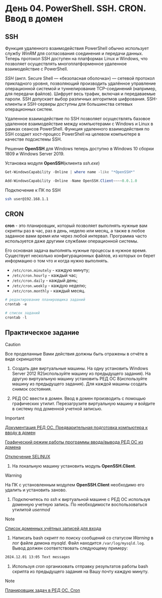 # День 04. PowerShell. SSH. CRON. Ввод в домен

## SSH
Функция удаленного взаимодействия PowerShell обычно использует службу *WinRM* для согласования соединения и передачи данных. Теперь протокол SSH доступен на платформах Linux и Windows, что позволяет осуществлять многоплатформенное удаленное взаимодействие с PowerShell.

*SSH* (англ. Secure Shell — «безопасная оболочка») — сетевой протокол прикладного уровня, позволяющий производить удалённое управление операционной системой и туннелирование TCP-соединений (например, для передачи файлов). Шифрует весь трафик, включая и передаваемые пароли. SSH допускает выбор различных алгоритмов шифрования. SSH-клиенты и SSH-серверы доступны для большинства сетевых операционных систем.

Удаленное взаимодействие по SSH позволяет осуществлять базовое удаленное взаимодействие между компьютерами с Windows и Linux в рамках сеансов PowerShell. Функция удаленного взаимодействия по SSH создает хост-процесс PowerShell на целевом компьютере в качестве подсистемы SSH. 

Решение **OpenSSH** для Windows теперь доступно в Windows 10 сборки 1809 и Windows Server 2019. 

Установка модуля **OpenSSH**(клиента *ssh.exe*)
```powershell
Get-WindowsCapability -Online | where name -like "*OpenSSH*"

Add-WindowsCapability -Online -Name OpenSSH.Client~~~~0.0.1.0
```

Подключение к ПК по SSH
```bash
ssh user@192.168.1.1
```

## CRON
**cron** - это планировщик, который позволяет выполнять нужные вам скрипты раз в час, раз в день, неделю или месяц, а также в любое заданное вами время или через любой интервал. Программа часто используется даже другими службами операционной системы. 

 Его основная задача выполнять нужные процессы в нужное время. Существует несколько конфигурационных файлов, из которых он берет информацию о том что и когда нужно выполнять.

+ `/etc/cron.minutely` - каждую минуту;
+ `/etc/cron.hourly` - каждый час;
+ `/etc/cron.daily` - каждый день;
+ `/etc/cron.weekly` - каждую неделю;
+ `/etc/cron.monthly` - каждый месяц.

```powershell
# редактирование планировщика заданий
crontab -e

# список заданий
crontab -l
```

## Практическое задание
>[!CAUTION]
> Все проделанные Вами действия должны быть отражены в отчёте в виде скриншотов

1. Создать две виртуальные машины. На одну установить Windows Server 2012 R2(используйте машину из предыдущего задания). На другую виртуальную машину установить РЕД ОС 8(используйте машину из предыдущего задания). Для каждой машины создать снимок состояния.

1. РЕД ОС ввести в домен. Ввод в домен производить с помощью графических утилит. Перезагрузите виртуальную машину и войдите в систему под доменной учетной записью.

> [!IMPORTANT]
> [Документация РЕД ОС. Предварительная подготовка компьютера к вводу в домен](https://redos.red-soft.ru/base/arm/arm-domen/arm-msad/prejoindomain/)
>
> [Графический режим работы программы ввода/вывода РЕД ОС из домена](https://redos.red-soft.ru/base/redos-7_3/7_3-administation/7_3-domain-redos/7_3-arm-msad/7_3-join-to-domain/#graph)
>
> [Отключение SELINUX](https://redos.red-soft.ru/base/arm/arm-other/disable-selinux/?ysclid=lwirom1xhj256263963)

1. На локальную машину установить модуль **OpenSSH.Client**. 

>[!WARNING]
> На ПК с установленным модулем **OpenSSH.Client** необходимо его удалить и установить заново.

1. Подключитесь по *ssh* к виртуальной машине с РЕД ОС используя доменную учетную запись. По необходимости воспользоваться утилитой *usermod*

>[!NOTE]
> [Список доменных учётных записей для входа](login.csv)

1. Написать bash скрипт по поиску сообщений со статусом *Warning* в лог файле демона *mysqld*. Файл находится `/var/log/mysqld.log`. Вывод должен соответствовать следующему примеру:
```bash
2024.12.01 13:05 Text messages
```

1. Используя *cron* организовать отправку результатов работы bash скрипта из предыдущего задания на Вашу почту каждую минуту.

>[!NOTE]
>[Планировщик задач в РЕД ОС. Cron](https://rutube.ru/video/f85b5dd4e1e1c0a8aa81de8f65727be8/?ysclid=lwis6acoyk286369469)

